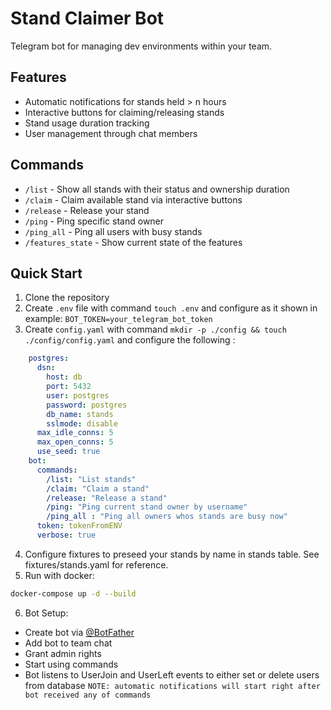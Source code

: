 # Stand Claimer Bot

Telegram bot for managing dev environments within your team.

## Features

- Automatic notifications for stands held > n hours
- Interactive buttons for claiming/releasing stands
- Stand usage duration tracking
- User management through chat members

## Commands

- `/list` - Show all stands with their status and ownership duration
- `/claim` - Claim available stand via interactive buttons
- `/release` - Release your stand
- `/ping` - Ping specific stand owner
- `/ping_all` - Ping all users with busy stands
- `/features_state` - Show current state of the features

## Quick Start

1. Clone the repository
2. Create `.env` file with command ```touch .env``` and configure as it shown in example: ```BOT_TOKEN=your_telegram_bot_token ```
3. Create `config.yaml` with command ```mkdir -p ./config && touch ./config/config.yaml``` and configure the following : 
```yaml
    postgres:
      dsn:
        host: db
        port: 5432
        user: postgres
        password: postgres
        db_name: stands
        sslmode: disable
      max_idle_conns: 5
      max_open_conns: 5
      use_seed: true
    bot:
      commands:
        /list: "List stands"
        /claim: "Claim a stand"
        /release: "Release a stand"
        /ping: "Ping current stand owner by username"
        /ping_all : "Ping all owners whos stands are busy now"
      token: tokenFromENV
      verbose: true
```
4. Configure fixtures to preseed your stands by name in stands table. See fixtures/stands.yaml for reference.
5. Run with docker:
```bash
docker-compose up -d --build
```
6. Bot Setup:
- Create bot via [@BotFather](https://t.me/botfather)
- Add bot to team chat
- Grant admin rights
- Start using commands
- Bot listens to UserJoin and UserLeft events to either set or delete users from database
``` NOTE: automatic notifications will start right after bot received any of commands ```


